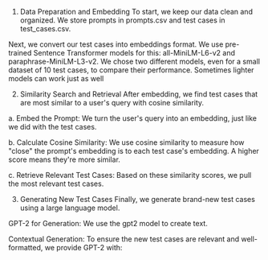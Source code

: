1. Data Preparation and Embedding
To start, we keep our data clean and organized. We store prompts in prompts.csv and test cases in test_cases.csv.

Next, we convert our test cases into embeddings format. We use pre-trained Sentence Transformer models for this: all-MiniLM-L6-v2 and paraphrase-MiniLM-L3-v2. We chose two different models, even for a small dataset of 10 test cases, to compare their performance. Sometimes lighter models can work just as well

2. Similarity Search and Retrieval
After embedding, we find test cases that are most similar to a user's query with cosine similarity.

a. Embed the Prompt: We turn the user's query into an embedding, just like we did with the test cases.

b. Calculate Cosine Similarity: We use cosine similarity to measure how "close" the prompt's embedding is to each test case's embedding. A higher score means they're more similar.

c. Retrieve Relevant Test Cases: Based on these similarity scores, we pull the most relevant test cases.

3. Generating New Test Cases
Finally, we generate brand-new test cases using a large language model.

GPT-2 for Generation: We use the gpt2 model to create text.

Contextual Generation: To ensure the new test cases are relevant and well-formatted, we provide GPT-2 with:

